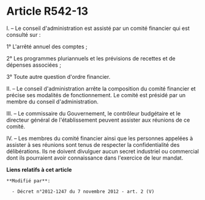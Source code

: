 # Article R542-13

I. – Le conseil d'administration est assisté par un comité financier qui est consulté sur :

1° L'arrêté annuel des comptes ;

2° Les programmes pluriannuels et les prévisions de recettes et de dépenses associées ;

3° Toute autre question d'ordre financier.

II. – Le conseil d'administration arrête la composition du comité financier et précise ses modalités de fonctionnement. Le
comité est présidé par un membre du conseil d'administration.

III. – Le commissaire du Gouvernement, le contrôleur budgétaire et le directeur général de l'établissement peuvent assister
aux réunions de ce comité.

IV. – Les membres du comité financier ainsi que les personnes appelées à assister à ses réunions sont tenus de respecter la
confidentialité des délibérations. Ils ne doivent divulguer aucun secret industriel ou commercial dont ils pourraient avoir
connaissance dans l'exercice de leur mandat.

**Liens relatifs à cet article**

	**Modifié par**:

	  - Décret n°2012-1247 du 7 novembre 2012 - art. 2 (V)
